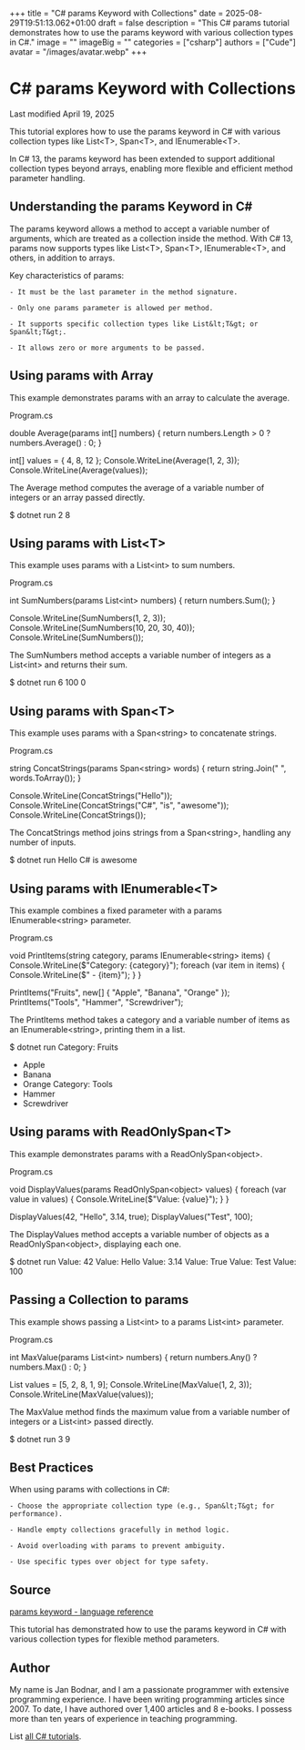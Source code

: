 +++
title = "C# params Keyword with Collections"
date = 2025-08-29T19:51:13.062+01:00
draft = false
description = "This C# params tutorial demonstrates how to use the params keyword with various collection types in C#."
image = ""
imageBig = ""
categories = ["csharp"]
authors = ["Cude"]
avatar = "/images/avatar.webp"
+++

# C# params Keyword with Collections

Last modified April 19, 2025

 

This tutorial explores how to use the params keyword in C# with
various collection types like List&lt;T&gt;,
Span&lt;T&gt;, and IEnumerable&lt;T&gt;.

In C# 13, the params keyword has been extended to support
additional collection types beyond arrays, enabling more flexible and efficient
method parameter handling.

## Understanding the params Keyword in C#

The params keyword allows a method to accept a variable number of
arguments, which are treated as a collection inside the method. With C# 13,
params now supports types like List&lt;T&gt;,
Span&lt;T&gt;, IEnumerable&lt;T&gt;, and others, in addition
to arrays.

Key characteristics of params:

    - It must be the last parameter in the method signature.

    - Only one params parameter is allowed per method.

    - It supports specific collection types like List&lt;T&gt; or Span&lt;T&gt;.

    - It allows zero or more arguments to be passed.

## Using params with Array

This example demonstrates params with an array to calculate the
average.

Program.cs
  

double Average(params int[] numbers)
{
    return numbers.Length &gt; 0 ? numbers.Average() : 0;
}

int[] values = { 4, 8, 12 };
Console.WriteLine(Average(1, 2, 3));
Console.WriteLine(Average(values));

The Average method computes the average of a variable number of
integers or an array passed directly.

$ dotnet run
2
8

## Using params with List&lt;T&gt;

This example uses params with a List&lt;int&gt; to sum
numbers.

Program.cs
  

int SumNumbers(params List&lt;int&gt; numbers)
{
    return numbers.Sum();
}

Console.WriteLine(SumNumbers(1, 2, 3));
Console.WriteLine(SumNumbers(10, 20, 30, 40));
Console.WriteLine(SumNumbers());

The SumNumbers method accepts a variable number of integers as a
List&lt;int&gt; and returns their sum.

$ dotnet run
6
100
0

## Using params with Span&lt;T&gt;

This example uses params with a Span&lt;string&gt; to
concatenate strings.

Program.cs
  

string ConcatStrings(params Span&lt;string&gt; words)
{
    return string.Join(" ", words.ToArray());
}

Console.WriteLine(ConcatStrings("Hello"));
Console.WriteLine(ConcatStrings("C#", "is", "awesome"));
Console.WriteLine(ConcatStrings());

The ConcatStrings method joins strings from a
Span&lt;string&gt;, handling any number of inputs.

$ dotnet run
Hello
C# is awesome

## Using params with IEnumerable&lt;T&gt;

This example combines a fixed parameter with a params
IEnumerable&lt;string&gt; parameter.

Program.cs
  

void PrintItems(string category, params IEnumerable&lt;string&gt; items)
{
    Console.WriteLine($"Category: {category}");
    foreach (var item in items)
    {
        Console.WriteLine($"  - {item}");
    }
}

PrintItems("Fruits", new[] { "Apple", "Banana", "Orange" });
PrintItems("Tools", "Hammer", "Screwdriver");

The PrintItems method takes a category and a variable number of
items as an IEnumerable&lt;string&gt;, printing them in a list.

$ dotnet run
Category: Fruits
  - Apple
  - Banana
  - Orange
Category: Tools
  - Hammer
  - Screwdriver

## Using params with ReadOnlySpan&lt;T&gt;

This example demonstrates params with a
ReadOnlySpan&lt;object&gt;.

Program.cs
  

void DisplayValues(params ReadOnlySpan&lt;object&gt; values)
{
    foreach (var value in values)
    {
        Console.WriteLine($"Value: {value}");
    }
}

DisplayValues(42, "Hello", 3.14, true);
DisplayValues("Test", 100);

The DisplayValues method accepts a variable number of objects as a
ReadOnlySpan&lt;object&gt;, displaying each one.

$ dotnet run
Value: 42
Value: Hello
Value: 3.14
Value: True
Value: Test
Value: 100

## Passing a Collection to params

This example shows passing a List&lt;int&gt; to a
params List&lt;int&gt; parameter.

Program.cs
  

int MaxValue(params List&lt;int&gt; numbers)
{
    return numbers.Any() ? numbers.Max() : 0;
}

List values = [5, 2, 8, 1, 9];
Console.WriteLine(MaxValue(1, 2, 3));
Console.WriteLine(MaxValue(values));

The MaxValue method finds the maximum value from a variable number
of integers or a List&lt;int&gt; passed directly.

$ dotnet run
3
9

## Best Practices

When using params with collections in C#:

    - Choose the appropriate collection type (e.g., Span&lt;T&gt; for performance).

    - Handle empty collections gracefully in method logic.

    - Avoid overloading with params to prevent ambiguity.

    - Use specific types over object for type safety.

## Source

[params keyword - language reference](https://learn.microsoft.com/en-us/dotnet/csharp/language-reference/keywords/params)

This tutorial has demonstrated how to use the params keyword in C#
with various collection types for flexible method parameters.

## Author

My name is Jan Bodnar, and I am a passionate programmer with extensive
programming experience. I have been writing programming articles since 2007. To
date, I have authored over 1,400 articles and 8 e-books. I possess more than ten
years of experience in teaching programming.

List [all C# tutorials](/csharp/).